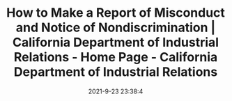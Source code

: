 ---
"title": "How to Make a Report of Misconduct and Notice of Nondiscrimination | California Department of Industrial Relations - Home Page - California Department of Industrial Relations"
"date": "2021-9-23 23:38:4"
"feed_name": "GOOGLENEWSINDUSTRIAL"
"feed_website": "https://news.google.com/search?q=industrial%2Bincident&hl=en-US&gl=US&ceid=US:en"
"feed_rss": "https://news.google.com/rss/search?q=industrial%2Bincident&hl=en-US&gl=US&ceid=US:en"
"link": "https://www.dir.ca.gov/Nondiscrimination-Notice.html"
"source": "{'href': 'https://www.dir.ca.gov', 'title': 'California Department of Industrial Relations'}"
"file": "_posts/2021-1-1-6dae03551d9a607a605024731f3d103241d4daef.md"
"accident": "0"
"drilling": "0"
"dead": "0"
"injured": "0"
"arrested": "0"
"where": "unknown site"
"causes": "unknown"
"place": "unknown place"
---